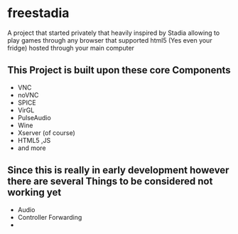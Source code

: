 # freestadia
A project that started privately that heavily inspired by Stadia allowing to play games through any browser that supported html5 (Yes even your fridge) hosted through your main computer 
## This Project is built upon these core Components
- VNC
- noVNC
- SPICE
- VirGL
- PulseAudio
- Wine
- Xserver (of course)
- HTML5 ,JS
- and more
## Since this is really in early development however there are several Things to be considered not working yet
- Audio
- Controller Forwarding
- 
